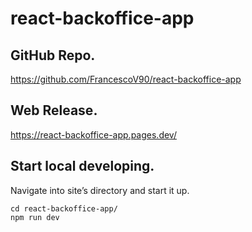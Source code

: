 # react-backoffice-app

## **GitHub Repo.**

https://github.com/FrancescoV90/react-backoffice-app

## **Web Release.**

https://react-backoffice-app.pages.dev/

## **Start local developing.**

Navigate into site’s directory and start it up.

```shell
cd react-backoffice-app/
npm run dev
```
